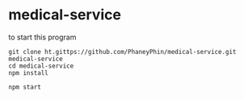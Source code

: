﻿# medical-service
 
 to start this program
```
git clone ht.gittps://github.com/PhaneyPhin/medical-service.git medical-service
cd medical-service
npm install

npm start
```
